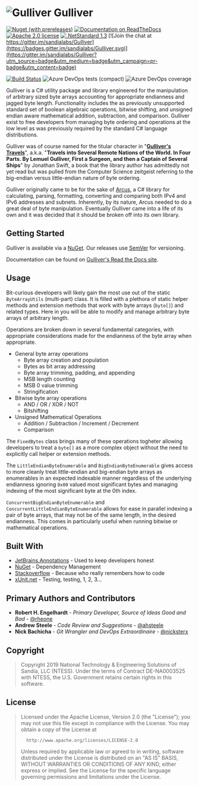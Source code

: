 # ![Gulliver](resources/images/icon_64x64.png) Gulliver

[![Nuget (with prereleases)](https://img.shields.io/nuget/vpre/Gulliver?logo=nuget)](https://www.nuget.org/packages/Gulliver/)
[![Documentation on ReadTheDocs](https://img.shields.io/badge/Read%20the%20Docs-Gulliver-lightgrey?logo=read%20the%20docs)](https://gulliver.readthedocs.io)
[![Apache 2.0 license](https://img.shields.io/github/license/sandialabs/gulliver?logo=apache)](https://github.com/sandialabs/Gulliver/blob/master/LICENSE)
[![.NetStandard 1.3](https://img.shields.io/badge/targets-.NETStandard%201.3-5C2D91?logo=.net)](https://docs.microsoft.com/en-us/dotnet/standard/net-standard)
[![Join the chat at https://gitter.im/sandialabs/Gulliver](https://badges.gitter.im/sandialabs/Gulliver.svg)](https://gitter.im/sandialabs/Gulliver?utm_source=badge&utm_medium=badge&utm_campaign=pr-badge&utm_content=badge)

[![Build Status](https://dev.azure.com/sandianationallabs/Gulliver/_apis/build/status/sandialabs.Gulliver?branchName=master)](https://dev.azure.com/sandianationallabs/Gulliver/_build/latest?definitionId=1&branchName=master)
![Azure DevOps tests (compact)](https://img.shields.io/azure-devops/tests/sandianationallabs/Gulliver/1?compact_message)
![Azure DevOps coverage](https://img.shields.io/azure-devops/coverage/sandianationallabs/Gulliver/1)


Gulliver is a C# utility package and library engineered for the manipulation of arbitrary sized byte arrays accounting for appropriate endianness and jagged byte length. Functionality includes the as previously unsupported standard set of boolean algebraic operations, bitwise shifting, and unsigned endian aware mathematical addition, subtraction, and comparison. Gulliver exist to free developers from managing byte ordering and operations at the low level as was previously required by the standard C# language distributions.

Gulliver was of course named for the titular character in "**[Gulliver's Travels](https://www.gutenberg.org/ebooks/829)**", a.k.a. "**Travels into Several Remote Nations of the World. In Four Parts. By Lemuel Gulliver, First a Surgeon, and then a Captain of Several Ships**" by Jonathan Swift, a book that the library author has admittedly not yet read but was pulled from the Computer Science zeitgeist referring to the big-endian versus little-endian nature of byte ordering.

Gulliver originally came to be for the sake of [Arcus]( https://github.com/sandialabs/arcus), a C# library for calculating, parsing, formatting, converting and comparing both IPv4 and IPv6 addresses and subnets. Inherently, by its nature, Arcus needed to do a great deal of byte manipulation. Eventually Gulliver came into a life of its own and it was decided that it should be broken off into its own library.

## Getting Started

Gulliver is available via a [NuGet](https://www.nuget.org/packages/Gulliver/). Our releases use [SemVer](http://semver.org/) for versioning.

Documentation can be found on [Gulliver's Read the Docs site](https://gulliver.readthedocs.io/en/latest/).

## Usage

Bit-curious developers will likely gain the most use out of the static `ByteArrayUtils` (multi-part) class. It is filled with a plethora of static helper methods and extension methods that work with byte arrays (`byte[]`) and related types. Here in you will be able to modify and manage arbitrary byte arrays of arbitrary length.

Operations are broken down in several fundamental categories, with appropriate considerations made for the endianness of the byte array when appropriate.

- General byte array operations
  - Byte array creation and population
  - Bytes as bit array addressing
  - Byte array trimming, padding, and appending
  - MSB length counting 
  - MSB 0 value trimming
  - Stringification
- Bitwise byte array operations
  - AND / OR / XOR / NOT
  - Bitshifting
- Unsigned Mathematical Operations
  - Addition / Subtraction / Increment / Decrement 
  - Comparison


The `FixedBytes` class brings many of these operations togheter allowing developers to treat a `byte[]` as a more complex object without the need to explicitly call helper or extension methods.


The `LittleEndianByteEnumerable` and `BigEndianByteEnumerable` gives access to more cleanly treat little-endian and big-endian byte arrays as enumerables in an expected indexable manner regardless of the underlying endianness ignoring `0x00` valued most significant bytes and managing indexing of the most significant byte at the 0th index.


`ConcurrentBigEndianByteEnumerable` and `ConcurrentLittleEndianByteEnumerable` allows for ease in parallel indexing a pair of byte arrays, that may not be of the same length, in the desired endianness. This comes in particularly useful when running bitwise or mathematical operations.

## Built With

* [JetBrains.Annotations](https://www.jetbrains.com/help/resharper/10.0/Code_Analysis__Code_Annotations.html) - Used to keep developers honest
* [NuGet](https://www.nuget.org/) - Dependency Management
* [Stackoverflow](https://stackoverflow.com/) - Because who really remembers how to code
* [xUnit.net](https://xunit.net/) - Testing, testing, 1, 2, 3...

## Primary Authors and Contributors

* **Robert H. Engelhardt** - *Primary Developer, Source of Ideas Good and Bad* - [@rheone]( https://twitter.com/rheone)
* **Andrew Steele** - *Code Review and Suggestions* - [@ahsteele]( https://twitter.com/ahsteele)
* **Nick Bachicha** - *Git Wrangler and DevOps Extraordinaire* - [@nicksterx](https://twitter.com/nicksterx)

## Copyright

> Copyright 2019 National Technology & Engineering Solutions of Sandia, LLC (NTESS). Under the terms of Contract DE-NA0003525 with NTESS, the U.S. Government retains certain rights in this software.

## License

 >   Licensed under the Apache License, Version 2.0 (the "License");
 >   you may not use this file except in compliance with the License.
 >   You may obtain a copy of the License at
 >
 >       http://www.apache.org/licenses/LICENSE-2.0
 >
 >   Unless required by applicable law or agreed to in writing, software
 >   distributed under the License is distributed on an "AS IS" BASIS,
 >   WITHOUT WARRANTIES OR CONDITIONS OF ANY KIND, either express or implied.
 >   See the License for the specific language governing permissions and
 >   limitations under the License.
